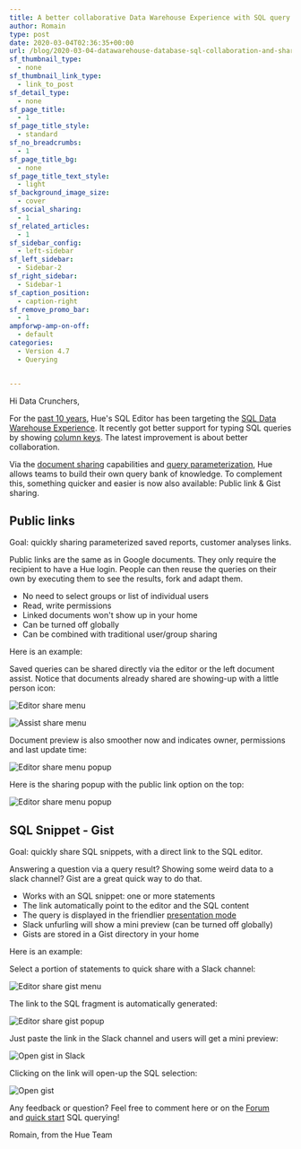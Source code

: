 ```yaml
---
title: A better collaborative Data Warehouse Experience with SQL query sharing via links or gists
author: Romain
type: post
date: 2020-03-04T02:36:35+00:00
url: /blog/2020-03-04-datawarehouse-database-sql-collaboration-and-sharing-with-link-and-gist/
sf_thumbnail_type:
  - none
sf_thumbnail_link_type:
  - link_to_post
sf_detail_type:
  - none
sf_page_title:
  - 1
sf_page_title_style:
  - standard
sf_no_breadcrumbs:
  - 1
sf_page_title_bg:
  - none
sf_page_title_text_style:
  - light
sf_background_image_size:
  - cover
sf_social_sharing:
  - 1
sf_related_articles:
  - 1
sf_sidebar_config:
  - left-sidebar
sf_left_sidebar:
  - Sidebar-2
sf_right_sidebar:
  - Sidebar-1
sf_caption_position:
  - caption-right
sf_remove_promo_bar:
  - 1
ampforwp-amp-on-off:
  - default
categories:
  - Version 4.7
  - Querying


---
```

Hi Data Crunchers,

For the [past 10 years](https://gethue.com/blog/2020-01-28-ten-years-data-querying-ux-evolution/), Hue's SQL Editor has been targeting the [SQL Data Warehouse Experience](https://gethue.com/blog/2020-02-10-sql-query-experience-of-your-cloud-data-warehouse/). It recently got better support for typing SQL queries by showing [column keys](/2019-11-13-sql-column-assist-icons/). The latest improvement is about better collaboration.

Via the [document sharing](https://docs.gethue.com/user/concept/#sharing) capabilities and [query parameterization](https://docs.gethue.com/user/querying/#variables), Hue allows teams to build their own query bank of knowledge. To complement this, something quicker and easier is now also available: Public link & Gist sharing.


## Public links

Goal: quickly sharing parameterized saved reports, customer analyses links.

Public links are the same as in Google documents. They only require the recipient to have a Hue login. People can then reuse the queries on their own by executing them to see the results, fork and adapt them.

* No need to select groups or list of individual users
* Read, write permissions
* Linked documents won't show up in your home
* Can be turned off globally
* Can be combined with traditional user/group sharing

Here is an example:

Saved queries can be shared directly via the editor or the left document assist. Notice that documents already shared are showing-up with a little person icon:

![Editor share menu](https://cdn.gethue.com/uploads/2020/03/editor_share_menu.png)

![Assist share menu](https://cdn.gethue.com/uploads/2020/03/editor_assist_share_menu.png)

Document preview is also smoother now and indicates owner, permissions and last update time:

![Editor share menu popup](https://cdn.gethue.com/uploads/2020/03/assist_document_popup.png)

Here is the sharing popup with the public link option on the top:

![Editor share menu popup](https://cdn.gethue.com/uploads/2020/03/editor_sharing_popup.png)


## SQL Snippet - Gist

Goal: quickly share SQL snippets, with a direct link to the SQL editor.

Answering a question via a query result? Showing some weird data to a slack channel? Gist are a great quick way to do that.

* Works with an SQL snippet: one or more statements
* The link automatically point to the editor and the SQL content
* The query is displayed in the friendlier [presentation mode](https://docs.gethue.com/user/querying/#presentation)
* Slack unfurling will show a mini preview (can be turned off globally)
* Gists are stored in a Gist directory in your home

Here is an example:

Select a portion of statements to quick share with a Slack channel:

![Editor share gist menu](https://cdn.gethue.com/uploads/2020/03/editor_sharing_gist_menu.png)

The link to the SQL fragment is automatically generated:

![Editor share gist popup](https://cdn.gethue.com/uploads/2020/03/editor_sharing_gist_popup.png)

Just paste the link in the Slack channel and users will get a mini preview:

![Open gist in Slack](https://cdn.gethue.com/uploads/2020/03/editor_gist_slack.png)

Clicking on the link will open-up the SQL selection:

![Open gist](https://cdn.gethue.com/uploads/2020/03/editor_gist_open_presentation_mode.png)



Any feedback or question? Feel free to comment here or on the <a href="https://discourse.gethue.com/">Forum</a> and <a href="https://docs.gethue.com/quickstart/">quick start</a> SQL querying!


Romain, from the Hue Team
